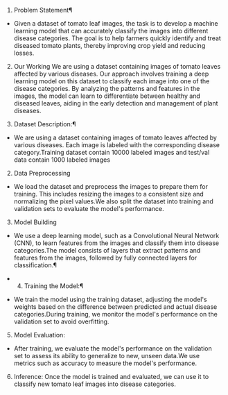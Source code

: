 1. Problem Statement¶
- Given a dataset of tomato leaf images, the task is to develop a machine learning model that can accurately classify the images into different disease categories. The goal is to help farmers quickly identify and treat diseased tomato plants, thereby improving crop yield and reducing losses.
2. Our Working
We are using a dataset containing images of tomato leaves affected by various diseases. Our approach involves training a deep learning model on this dataset to classify each image into one of the disease categories. By analyzing the patterns and features in the images, the model can learn to differentiate between healthy and diseased leaves, aiding in the early detection and management of plant diseases.

1. Dataset Description:¶
- We are using a dataset containing images of tomato leaves affected by various diseases. Each image is labeled with the corresponding disease category.Training dataset contain 10000 labeled images and test/val data contain 1000 labeled images
2. Data Preprocessing
- We load the dataset and preprocess the images to prepare them for training. This includes resizing the images to a consistent size and normalizing the pixel values.We also split the dataset into training and validation sets to evaluate the model's performance.
3. Model Building
- We use a deep learning model, such as a Convolutional Neural Network (CNN), to learn features from the images and classify them into disease categories.The model consists of layers that extract patterns and features from the images, followed by fully connected layers for classification.¶

- 4. Training the Model:¶
- We train the model using the training dataset, adjusting the model's weights based on the difference between predicted and actual disease categories.During training, we monitor the model's performance on the validation set to avoid overfitting.
5. Model Evaluation:
- After training, we evaluate the model's performance on the validation set to assess its ability to generalize to new, unseen data.We use metrics such as accuracy to measure the model's performance.
6. Inference:
Once the model is trained and evaluated, we can use it to classify new tomato leaf images into disease categories.
